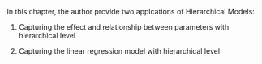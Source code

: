 In this chapter, the author provide two applcations of Hierarchical Models:

1. Capturing the effect and relationship between parameters with hierarchical level



2. Capturing the linear regression model with hierarchical level
